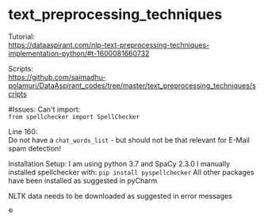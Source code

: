 # text_preprocessing_techniques

Tutorial: \
https://dataaspirant.com/nlp-text-preprocessing-techniques-implementation-python/#t-1600081660732


Scripts: \
https://github.com/saimadhu-polamuri/DataAspirant_codes/tree/master/text_preprocessing_techniques/scripts

#Issues: 
Can't import: \
```from spellchecker import SpellChecker```

Line 160: \
Do not have a ```chat_words_list``` - but should not be that relevant for E-Mail spam detection!

Installation Setup: 
I am using python 3.7 
and SpaCy 2.3.0 
I manually installed spellchecker with: ```pip install pyspellchecker```
All other packages have been installed as suggested in pyCharm 

NLTK data needs to be downloaded as suggested in error messages

®